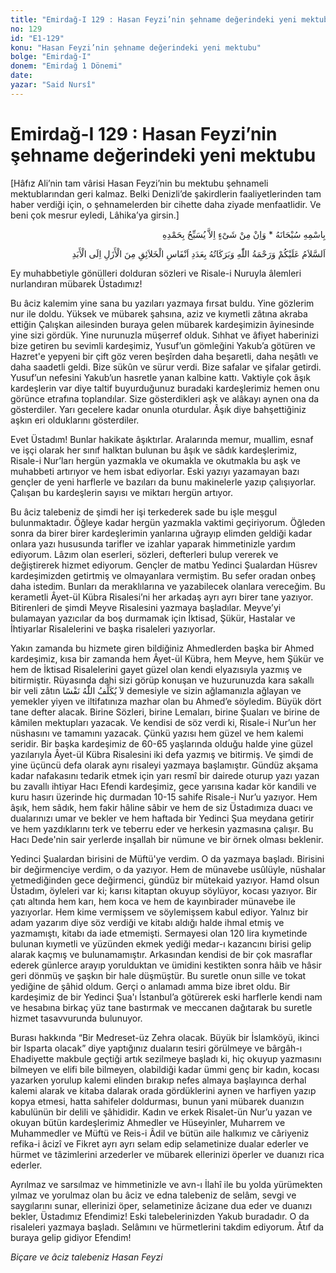 ```yaml
---
title: "Emirdağ-I 129 : Hasan Feyzi’nin şehname değerindeki yeni mektubu"
no: 129
id: "E1-129"
konu: "Hasan Feyzi’nin şehname değerindeki yeni mektubu"
bolge: "Emirdağ-I"
donem: "Emirdağ 1 Dönemi"
date: 
yazar: "Said Nursî"
---
```


# Emirdağ-I 129 : Hasan Feyzi’nin şehname değerindeki yeni mektubu

<p class="takdim">[Hâfız Ali’nin tam vârisi Hasan Feyzi’nin bu mektubu şehnameli mektublarından geri kalmaz. Belki Denizli’de şakirdlerin faaliyetlerinden tam haber verdiği için, o şehnamelerden bir cihette daha ziyade menfaatlidir. Ve beni çok mesrur eyledi, Lâhika’ya girsin.]</p>

<p class="arabic" dir="rtl" title="Meal: “Subhân Allah’ın adıyla” * “Hiçbir şey yoktur ki O'nu hamd ile tesbih etmesin” [İsrâ 17:44]">بِاسْمِهِ سُبْحَانَهُ * وَاِنْ مِنْ شَىْءٍ اِلاَّ يُسَبِّحُ بِحَمْدِهِ</p>

<p class="arabic" dir="rtl" title="Meal: “Mahlukatın nefesleri adedince Allah'ın selamı, rahmeti ve bereketleri ezelden ebede kadar üzerinize olsun.”">اَلسَّلاَمُ عَلَيْكُمْ وَرَحْمَةُ اللّٰهِ وَبَرَكَاتُهُ بِعَدَدِ اَنْفَاسِ الْخَلاَئِقِ مِنَ الْأَزَلِ اِلَى الْأَبَدِ</p>

Ey muhabbetiyle gönülleri dolduran sözleri ve Risale-i Nuruyla âlemleri nurlandıran mübarek Üstadımız!

Bu âciz kalemim yine sana bu yazıları yazmaya fırsat buldu. Yine gözlerim nur ile doldu. Yüksek ve mübarek şahsına, aziz ve kıymetli zâtına akraba ettiğin Çalışkan ailesinden buraya gelen mübarek kardeşimizin âyinesinde yine sizi gördük. Yine nurunuzla müşerref olduk. Sıhhat ve âfiyet haberinizi bize getiren bu sevimli kardeşimiz, Yusuf’un gömleğini Yakub’a götüren ve Hazret'e yepyeni bir çift göz veren beşîrden daha beşaretli, daha neşâtlı ve daha saadetli geldi. Bize sükûn ve sürur verdi. Bize safalar ve şifalar getirdi. Yusuf’un nefesini Yakub’un hasretle yanan kalbine kattı. Vaktiyle çok âşık kardeşlerin var diye taltif buyurduğunuz buradaki kardeşlerimiz hemen onu görünce etrafına toplandılar. Size gösterdikleri aşk ve alâkayı aynen ona da gösterdiler. Yarı gecelere kadar onunla oturdular. Âşık diye bahşettiğiniz aşkın eri olduklarını gösterdiler.

Evet Üstadım! Bunlar hakikate âşıktırlar. Aralarında memur, muallim, esnaf ve işçi olarak her sınıf halktan bulunan bu âşık ve sâdık kardeşlerimiz, Risale-i Nur’ları hergün yazmakla ve okumakla ve okutmakla bu aşk ve muhabbeti artırıyor ve hem isbat ediyorlar. Eski yazıyı yazamayan bazı gençler de yeni harflerle ve bazıları da bunu makinelerle yazıp çalışıyorlar. Çalışan bu kardeşlerin sayısı ve miktarı hergün artıyor.

Bu âciz talebeniz de şimdi her işi terkederek sade bu işle meşgul bulunmaktadır. Öğleye kadar hergün yazmakla vaktimi geçiriyorum. Öğleden sonra da birer birer kardeşlerimin yanlarına uğrayıp elimden geldiği kadar onlara yazı hususunda tarifler ve izahlar yaparak himmetinizle yardım ediyorum. Lâzım olan eserleri, sözleri, defterleri bulup vererek ve değiştirerek hizmet ediyorum. Gençler de matbu Yedinci Şualardan Hüsrev kardeşimizden getirtmiş ve olmayanlara vermiştim. Bu sefer oradan onbeş daha istedim. Bunları da meraklılarına ve yazabilecek olanlara vereceğim. Bu kerametli Âyet-ül Kübra Risalesi’ni her arkadaş ayrı ayrı birer tane yazıyor. Bitirenleri de şimdi Meyve Risalesini yazmaya başladılar. Meyve’yi bulamayan yazıcılar da boş durmamak için İktisad, Şükür, Hastalar ve İhtiyarlar Risalelerini ve başka risaleleri yazıyorlar.

Yakın zamanda bu hizmete giren bildiğiniz Ahmedlerden başka bir Ahmed kardeşimiz, kısa bir zamanda hem Âyet-ül Kübra, hem Meyve, hem Şükür ve hem de İktisad Risalelerini gayet güzel olan kendi elyazısıyla yazmış ve bitirmiştir. Rüyasında dahi sizi görüp konuşan ve huzurunuzda kara sakallı bir veli zâtın <span class="arabic" dir="rtl" title="Meal: “Allah bir kimseyi (ancak gücünün yettiği şeyle) yükümlü kılar.” Bakara Sûresi, 2:286">لاَ يُكَلِّفُ اللّٰهُ نَفْسًا</span> demesiyle ve sizin ağlamanızla ağlayan ve yemekler yiyen ve iltifatınıza mazhar olan bu Ahmed’e söyledim. Büyük dört tane defter alacak. Birine Sözleri, birine Lemaları, birine Şuaları ve birine de kâmilen mektupları yazacak. Ve kendisi de söz verdi ki, Risale-i Nur’un her nüshasını ve tamamını yazacak. Çünkü yazısı hem güzel ve hem kalemi seridir. Bir başka kardeşimiz de 60-65 yaşlarında olduğu halde yine güzel yazılarıyla Âyet-ül Kübra Risalesini iki defa yazmış ve bitirmiş. Ve şimdi de yine üçüncü defa olarak aynı risaleyi yazmaya başlamıştır. Gündüz akşama kadar nafakasını tedarik etmek için yarı resmî bir dairede oturup yazı yazan bu zavallı ihtiyar Hacı Efendi kardeşimiz, gece yarısına kadar kör kandili ve kuru hasırı üzerinde hiç durmadan 10-15 sahife Risale-i Nur’u yazıyor. Hem âşık, hem sâdık, hem fakir hâline sâbir ve hem de siz Üstadımıza duacı ve dualarınızı umar ve bekler ve hem haftada bir Yedinci Şua meydana getirir ve hem yazdıklarını terk ve teberru eder ve herkesin yazmasına çalışır. Bu Hacı Dede'nin sair yerlerde inşallah bir nümune ve bir örnek olması beklenir.

Yedinci Şualardan birisini de Müftü'ye verdim. O da yazmaya başladı. Birisini bir değirmenciye verdim, o da yazıyor. Hem de münavebe usûlüyle, nüshalar yetmediğinden gece değirmenci, gündüz bir mütekaid yazıyor. Hamd olsun Üstadım, öyleleri var ki; karısı kitaptan okuyup söylüyor, kocası yazıyor. Bir çatı altında hem karı, hem koca ve hem de kayınbirader münavebe ile yazıyorlar. Hem kime vermişsem ve söylemişsem kabul ediyor. Yalnız bir adam yazarım diye söz verdiği ve kitabı aldığı halde ihmal etmiş ve yazmamıştı, kitabı da iade etmemişti. Sermayesi olan 120 lira kıymetinde bulunan kıymetli ve yüzünden ekmek yediği medar-ı kazancını birisi gelip alarak kaçmış ve bulunamamıştır. Arkasından kendisi de bir çok masraflar ederek günlerce arayıp yorulduktan ve ümidini kestikten sonra hâib ve hâsir geri dönmüş ve şaşkın bir hale düşmüştür. Bu suretle onun sille ve tokat yediğine de şâhid oldum. Gerçi o anlamadı amma bize ibret oldu. Bir kardeşimiz de bir Yedinci Şua'ı İstanbul’a götürerek eski harflerle kendi nam ve hesabına birkaç yüz tane bastırmak ve meccanen dağıtarak bu suretle hizmet tasavvurunda bulunuyor.

Burası hakkında “Bir Medreset-üz Zehra olacak. Büyük bir İslamköyü, ikinci bir Isparta olacak” diye yaptığınız duaların tesiri görülmeye ve bârgâh-ı Ehadiyette makbule geçtiği artık sezilmeye başladı ki, hiç okuyup yazmasını bilmeyen ve elifi bile bilmeyen, olabildiği kadar ümmi genç bir kadın, kocası yazarken yorulup kalemi elinden bırakıp nefes almaya başlayınca derhal kalemi alarak ve kitaba dalarak orada gördüklerini aynen ve harfiyen yazıp kopya etmesi, hatta sahifeler doldurması, bunun yani mübarek duanızın kabulünün bir delili ve şâhididir. Kadın ve erkek Risalet-ün Nur’u yazan ve okuyan bütün kardeşlerimiz Ahmedler ve Hüseyinler, Muharrem ve Muhammedler ve Müftü ve Reis-i Âdil ve bütün aile halkımız ve câriyeniz refika-i âcizî ve Fikret ayrı ayrı selam edip selametinize dualar ederler ve hürmet ve tâzimlerini arzederler ve mübarek ellerinizi öperler ve duanızı rica ederler.

Ayrılmaz ve sarsılmaz ve himmetinizle ve avn-ı İlahî ile bu yolda yürümekten yılmaz ve yorulmaz olan bu âciz ve edna talebeniz de selâm, sevgi ve saygılarını sunar, ellerinizi öper, selametinize âcizane dua eder ve duanızı bekler, Üstadımız Efendimiz! Eski talebelerinizden Yakub buradadır. O da risaleleri yazmaya başladı. Selâmını ve hürmetlerini takdim ediyorum. Âtıf da buraya gelip gidiyor Efendim!

*Biçare ve âciz talebeniz*
*Hasan Feyzi*
